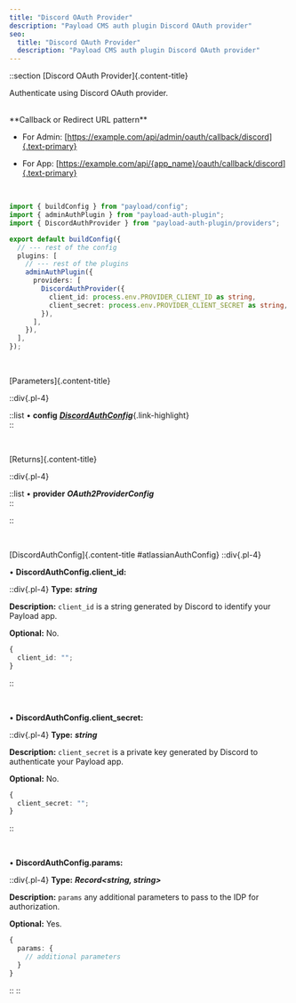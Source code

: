 ```yaml
---
title: "Discord OAuth Provider"
description: "Payload CMS auth plugin Discord OAuth provider"
seo:
  title: "Discord OAuth Provider"
  description: "Payload CMS auth plugin Discord OAuth provider"
---
```


::section
[Discord OAuth Provider]{.content-title}

Authenticate using Discord OAuth provider.

<br/>
**Callback or Redirect URL pattern**

- For Admin: [https://example.com/api/admin/oauth/callback/discord]{.text-primary}

- For App: [https://example.com/api/{app_name}/oauth/callback/discord]{.text-primary}

<br/>

```ts [src/payload.config.ts] {3, 11-14}
import { buildConfig } from "payload/config";
import { adminAuthPlugin } from "payload-auth-plugin";
import { DiscordAuthProvider } from "payload-auth-plugin/providers";

export default buildConfig({
  // --- rest of the config
  plugins: [
    // --- rest of the plugins
    adminAuthPlugin({
      providers: [
        DiscordAuthProvider({
          client_id: process.env.PROVIDER_CLIENT_ID as string,
          client_secret: process.env.PROVIDER_CLIENT_SECRET as string,
        }),
      ],
    }),
  ],
});
```

<br/>

[Parameters]{.content-title}

::div{.pl-4}

::list
• **config** [**_DiscordAuthConfig_**](#discordAuthConfig){.link-highlight}
<br/>
::

<br/>

[Returns]{.content-title}

::div{.pl-4}

::list
• **provider** **_OAuth2ProviderConfig_**
<br/>
::

::

<br/>

[DiscordAuthConfig]{.content-title #atlassianAuthConfig}
::div{.pl-4}

• **DiscordAuthConfig.client_id:**

::div{.pl-4}
**Type:** **_string_**

**Description:** `client_id` is a string generated by Discord to identify your Payload app.

**Optional:** No.

```ts
{
  client_id: "";
}
```

::

<br/>

• **DiscordAuthConfig.client_secret:**

::div{.pl-4}
**Type:** **_string_**

**Description:** `client_secret` is a private key generated by Discord to authenticate your Payload app.

**Optional:** No.

```ts
{
  client_secret: "";
}
```

::

<br/>

• **DiscordAuthConfig.params:**

::div{.pl-4}
**Type:** **_Record<string, string>_**

**Description:** `params` any additional parameters to pass to the IDP for authorization.

**Optional:** Yes.

```ts
{
  params: {
    // additional parameters
  }
}
```

::
::
